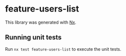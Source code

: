 # feature-users-list

This library was generated with [Nx](https://nx.dev).

## Running unit tests

Run `nx test feature-users-list` to execute the unit tests.
